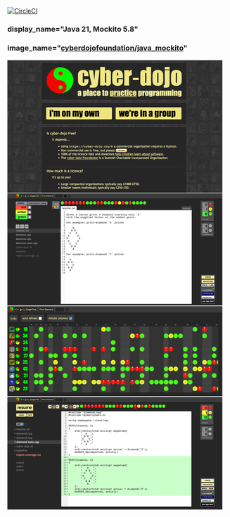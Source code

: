 [![CircleCI](https://circleci.com/gh/cyber-dojo-start-points/java-mockito.svg?style=svg)](https://circleci.com/gh/cyber-dojo-start-points/java-mockito)

### display_name="Java 21, Mockito 5.8"
### image_name="[cyberdojofoundation/java_mockito](https://hub.docker.com/repository/docker/cyberdojofoundation/java_mockito)"

![cyber-dojo.org home page](https://github.com/cyber-dojo/cyber-dojo/blob/master/shared/home_page_snapshot.png)
